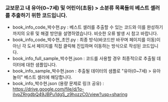 ### 교보문고 내 유아(0~7세) 및 어린이(초등) > 소분류 목록들의 베스트 셀러를 추출하기 위한 코드입니다.

- book_info_code_박수현.py : 베스트 셀러를 추출할 수 있는 코드와 이를 완성하기까지의 오류 및 해결 방안을 설명하였습니다. 비슷한 오류 발생 시 참고 바랍니다.
- book_info_code_박수현_초안.py : 최종 방식(바코드만 바꾸며 페이지를 이동)이 아닌 각 도서 페이지를 직접 클릭해 진입하며 이동하는 방식으로 작성된 코드입니다.
- book_info_full_sample_박수현.json : 코드를 사용할 경우 최종적으로 추출될 데이터에 대한 샘플입니다.
- book_info_sample_박수현.json : 추출될 데이터의 샘플로 "유아(0~7세) > 유아놀이" 베스트 셀러에 해당합니다.
- book_info_박수현.json (용량 문제로 링크 공유) : https://drive.google.com/file/d/1o-ilvpZRrgdbQ49JBPu1dgS_z9hozzC0/view?usp=sharing
